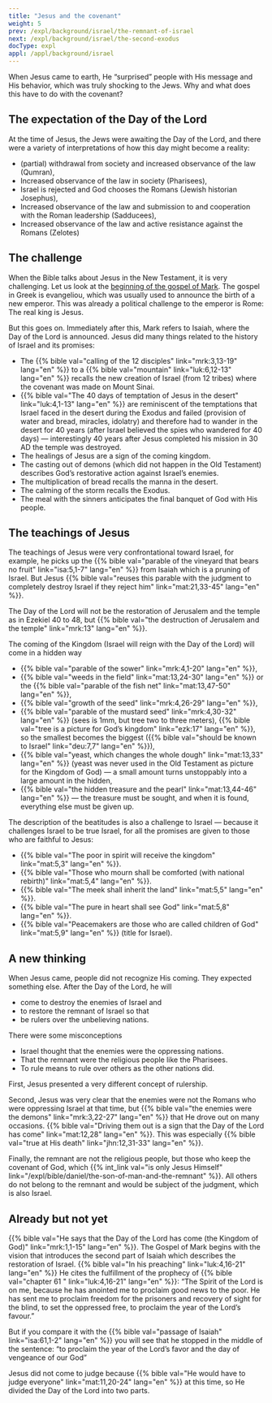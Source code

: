 ```yaml
---
title: "Jesus and the covenant"
weight: 5
prev: /expl/background/israel/the-remnant-of-israel
next: /expl/background/israel/the-second-exodus
docType: expl
appl: /appl/background/israel
---
```


When Jesus came to earth, He “surprised” people with His message and His behavior, which was truly shocking to the Jews. Why and what does this have to do with the covenant?

## The expectation of the Day of the Lord

<a name="d8b5"></a>
At the time of Jesus, the Jews were awaiting the Day of the Lord, and there were a variety of interpretations of how this day might become a reality:

- (partial) withdrawal from society and increased observance of the law (Qumran),
- Increased observance of the law in society (Pharisees),
- Israel is rejected and God chooses the Romans (Jewish historian Josephus),
- Increased observance of the law and submission to and cooperation with the Roman leadership (Sadducees),
- Increased observance of the law and active resistance against the Romans (Zelotes)

## The challenge

<a name="298a"></a>
When the Bible talks about Jesus in the New Testament, it is very challenging. Let us look at the [beginning of the gospel of Mark](https://biblehub.com/interlinear/mark/1-1.htm). The gospel in Greek is evangeliou, which was usually used to announce the birth of a new emperor. This was already a political challenge to the emperor is Rome: The real king is Jesus.

But this goes on. Immediately after this, Mark refers to Isaiah, where the Day of the Lord is announced. Jesus did many things related to the history of Israel and its promises:

- The {{% bible val="calling of the 12 disciples" link="mrk:3,13-19" lang="en" %}} to a {{% bible val="mountain" link="luk:6,12-13" lang="en" %}} recalls the new creation of Israel (from 12 tribes) where the covenant was made on Mount Sinai.
- {{% bible val="The 40 days of temptation of Jesus in the desert" link="luk:4,1-13" lang="en" %}} are reminiscent of the temptations that Israel faced in the desert during the Exodus and failed (provision of water and bread, miracles, idolatry) and therefore had to wander in the desert for 40 years (after Israel believed the spies who wandered for 40 days) — interestingly 40 years after Jesus completed his mission in 30 AD the temple was destroyed.
- The healings of Jesus are a sign of the coming kingdom.
- The casting out of demons (which did not happen in the Old Testament) describes God’s restorative action against Israel’s enemies.
- The multiplication of bread recalls the manna in the desert.
- The calming of the storm recalls the Exodus.
- The meal with the sinners anticipates the final banquet of God with His people.

## The teachings of Jesus

<a name="b343"></a>
The teachings of Jesus were very confrontational toward Israel, for example, he picks up the {{% bible val="parable of the vineyard that bears no fruit" link="isa:5,1-7" lang="en" %}} from Isaiah which is a pruning of Israel. But Jesus {{% bible val="reuses this parable with the judgment to completely destroy Israel if they reject him" link="mat:21,33-45" lang="en" %}}.

The Day of the Lord will not be the restoration of Jerusalem and the temple as in Ezekiel 40 to 48, but {{% bible val="the destruction of Jerusalem and the temple" link="mrk:13" lang="en" %}}.

The coming of the Kingdom (Israel will reign with the Day of the Lord) will come in a hidden way

- {{% bible val="parable of the sower" link="mrk:4,1-20" lang="en" %}},
- {{% bible val="weeds in the field" link="mat:13,24-30" lang="en" %}} or the {{% bible val="parable of the fish net" link="mat:13,47-50" lang="en" %}},
- {{% bible val="growth of the seed" link="mrk:4,26-29" lang="en" %}},
- {{% bible val="parable of the mustard seed" link="mrk:4,30-32" lang="en" %}} (sees is 1mm, but tree two to three meters), {{% bible val="tree is a picture for God’s kingdom" link="ezk:17" lang="en" %}}, so the smallest becomes the biggest ({{% bible val="should be known to Israel" link="deu:7,7" lang="en" %}}),
- {{% bible val="yeast, which changes the whole dough" link="mat:13,33" lang="en" %}} (yeast was never used in the Old Testament as picture for the Kingdom of God) — a small amount turns unstoppably into a large amount in the hidden,
- {{% bible val="the hidden treasure and the pearl" link="mat:13,44-46" lang="en" %}} — the treasure must be sought, and when it is found, everything else must be given up.

The description of the beatitudes is also a challenge to Israel — because it challenges Israel to be true Israel, for all the promises are given to those who are faithful to Jesus:

- {{% bible val="The poor in spirit will receive the kingdom" link="mat:5,3" lang="en" %}}.
- {{% bible val="Those who mourn shall be comforted (with national rebirth)" link="mat:5,4" lang="en" %}}.
- {{% bible val="The meek shall inherit the land" link="mat:5,5" lang="en" %}}.
- {{% bible val="The pure in heart shall see God" link="mat:5,8" lang="en" %}}.
- {{% bible val="Peacemakers are those who are called children of God" link="mat:5,9" lang="en" %}} (title for Israel).

## A new thinking

<a name="a5cc"></a>
When Jesus came, people did not recognize His coming. They expected something else. After the Day of the Lord, he will

- come to destroy the enemies of Israel and
- to restore the remnant of Israel so that
- be rulers over the unbelieving nations.

There were some misconceptions

- Israel thought that the enemies were the oppressing nations.
- That the remnant were the religious people like the Pharisees.
- To rule means to rule over others as the other nations did.

First, Jesus presented a very different concept of rulership.

Second, Jesus was very clear that the enemies were not the Romans who were oppressing Israel at that time, but {{% bible val="the enemies were the demons" link="mrk:3,22-27" lang="en" %}} that He drove out on many occasions. {{% bible val="Driving them out is a sign that the Day of the Lord has come" link="mat:12,28" lang="en" %}}. This was especially {{% bible val="true at His death" link="jhn:12,31-33" lang="en" %}}.

Finally, the remnant are not the religious people, but those who keep the covenant of God, which {{% int_link val="is only Jesus Himself" link="/expl/bible/daniel/the-son-of-man-and-the-remnant" %}}. All others do not belong to the remnant and would be subject of the judgment, which is also Israel.

## Already but not yet

<a name="already"></a>
{{% bible val="He says that the Day of the Lord has come (the Kingdom of God)" link="mrk:1,1-15" lang="en" %}}. The Gospel of Mark begins with the vision that introduces the second part of Isaiah which describes the restoration of Israel. {{% bible val="In his preaching" link="luk:4,16-21" lang="en" %}} He cites the fulfillment of the prophecy of {{% bible val="chapter 61 " link="luk:4,16-21" lang="en" %}}: “The Spirit of the Lord is on me, because he has anointed me to proclaim good news to the poor. He has sent me to proclaim freedom for the prisoners and recovery of sight for the blind, to set the oppressed free, to proclaim the year of the Lord’s favour.”

But if you compare it with the {{% bible val="passage of Isaiah" link="isa:61,1-2" lang="en" %}} you will see that he stopped in the middle of the sentence: “to proclaim the year of the Lord’s favor and the day of vengeance of our God”

Jesus did not come to judge because {{% bible val="He would have to judge everyone" link="mat:11,20-24" lang="en" %}} at this time, so He divided the Day of the Lord into two parts.

